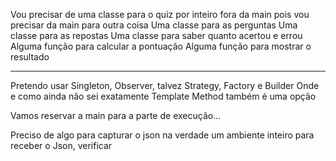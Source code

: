 Vou precisar de uma classe para o quiz por inteiro fora da main pois vou precisar da main para outra coisa
Uma classe para as perguntas
Uma classe para as repostas
Uma classe para saber quanto acertou e errou
Alguma função para calcular a pontuação
Alguma função para mostrar o resultado

---
Pretendo usar Singleton, Observer, talvez Strategy, Factory e Builder
Onde e como ainda não sei exatamente
Template Method também é uma opção

Vamos reservar a main para a parte de execução...

Preciso de algo para capturar o json na verdade um ambiente inteiro para receber o Json, verificar 
